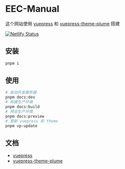 # EEC-Manual

这个网站使用 [vuepress](https://vuepress.vuejs.org/) 和 [vuepress-theme-plume](https://github.com/pengzhanbo/vuepress-theme-plume) 搭建

[![Netlify Status](https://api.netlify.com/api/v1/badges/b6a3f6d6-ae3e-4c89-bcd8-6955b60b913f/deploy-status)](https://app.netlify.com/projects/eec-manual/deploys)

## 安装

```sh
pnpm i
```

## 使用

```sh
# 启动开发服务器
pnpm docs:dev
# 构建生产环境
pnpm docs:build
# 预览生产环境
pnpm docs:preview
# 更新 vuepress 和 theme
pnpm vp-update
```

## 文档

- [vuepress](https://vuepress.vuejs.org/)
- [vuepress-theme-plume](https://theme-plume.vuejs.press/)

